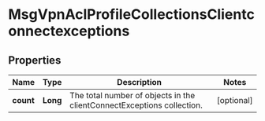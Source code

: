 
# MsgVpnAclProfileCollectionsClientconnectexceptions

## Properties
Name | Type | Description | Notes
------------ | ------------- | ------------- | -------------
**count** | **Long** | The total number of objects in the clientConnectExceptions collection. |  [optional]



